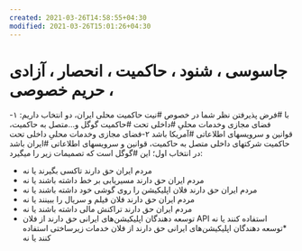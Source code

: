 ```yaml
---
created: 2021-03-26T14:58:55+04:30
modified: 2021-03-26T15:01:26+04:30
---
```


# جاسوسی ، شنود ، حاکمیت ، انحصار ، آزادی ، حریم خصوصی

با #فرض پذیرفتن نظر شما در خصوص #نیت حاکمیت محلی ایران، دو انتخاب داریم:
 ۱-فضای مجازی وخدمات محلیِ #داخلی تحت #حاکمیت گوگل و...متصل به حاکمیت، قوانین و سرویسهای اطلاعاتی #آمریکا باشد
 ۲-فضای مجازی وخدمات محلیِ داخلی تحت حاکمیت شرکتهای داخلی متصل به حاکمیت، قوانین و سرویسهای اطلاعاتی #ایران باشد
 در انتخاب اول؛ این #گوگل است که تصمیمات زیر را میگیرد:
 * مردم ایران حق دارند تاکسی بگیرند یا نه
 * مردم ایران حق دارند مسیریابی بر خط داشته باشند یا نه
 * مردم ایران حق دارند فلان اپلیکیشن را روی گوشی خود داشته باشند یا نه
 * مردم ایران حق دارند فلان فیلم و سریال را ببینند یا نه
 * مردم ایران حق دارند تراکنش مالی داشته باشند یا نه
 * توسعه دهندگان اپلیکیشن‌های ایرانی حق دارند از فلان API استفاده کنند یا نه
 *توسعه دهندگان اپلیکیشن‌های ایرانی حق دارند از فلان خدمات زیرساختی استفاده کنند یا نه